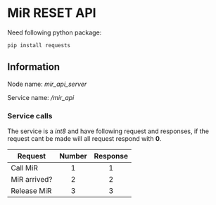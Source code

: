# MiR RESET API

Need following python package:

```
pip install requests
```

## Information

Node name: _mir_api_server_

Service name: _/mir_api_

### Service calls
The service is a _int8_ and have following request and responses, if the request cant be made will all request respond with __0__.

| Request      | Number        | Response  |
| -------------|:-------------:| :---------:|
| Call MiR     | 1             |     1     |
| MiR arrived? | 2             |     2     |
| Release MiR  | 3             |     3     |
